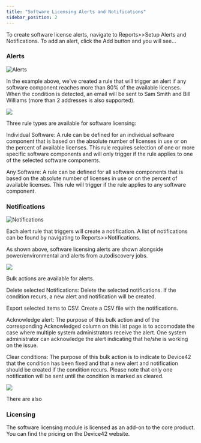 ```yaml
---
title: "Software Licensing Alerts and Notifications"
sidebar_position: 2
---
```


To create software license alerts, navigate to Reports>>Setup Alerts and Notifications. To add an alert, click the Add button and you will see...

### Alerts

![Alerts](/assets/images/media_1432042421024.png)

In the example above, we've created a rule that will trigger an alert if any software component reaches more than 80% of the available licenses. When the condition is detected, an email will be sent to Sam Smith and Bill Williams (more than 2 addresses is also supported).

![](/assets/images/media_1432042599978.png)

Three rule types are available for software licensing:

Individual Software: A rule can be defined for an individual software component that is based on the absolute number of licenses in use or on the percent of available licenses. This rule requires selection of one or more specific software components and will only trigger if the rule applies to one of the selected software components.

Any Software: A rule can be defined for all software components that is based on the absolute number of licenses in use or on the percent of available licenses. This rule will trigger if the rule applies to any software component.

### Notifications

![Notifications](/assets/images/media_14320410842481.png)

Each alert rule that triggers will create a notification. A list of notifications can be found by navigating to Reports>>Notifications.

As shown above, software licensing alerts are shown alongside power/environmental and alerts from autodiscovery jobs.

![](/assets/images/media_14320414659181.png)

Bulk actions are available for alerts.

Delete selected Notifications: Delete the selected notifications. If the condition recurs, a new alert and notification will be created.

Export selected items to CSV: Create a CSV file with the notifications.

Acknowledge alert: The purpose of this bulk action and of the corresponding Acknowledged column on this list page is to accomodate the case where multiple system administrators receive the alert. One system administrator can acknowledge the alert indicating that he/she is working on the issue.

Clear conditions: The purpose of this bulk action is to indicate to Device42 that the condition has been fixed and that a new alert and notification should be created if the condition recurs. Please note that only one notification will be sent until the condition is marked as cleared.

![](/assets/images/media_14320413095311.png)

There are also

### Licensing

The software licensing module is licensed as an add-on to the core product. You can find the pricing on the Device42 website.
